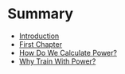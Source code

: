 # Summary

* [Introduction](README.md)
* [First Chapter](understanding_common_terms.md)
* [How Do We Calculate Power?](how_do_we_calculate_power.md)
* [Why Train With Power?](why_train_with_power.md)

